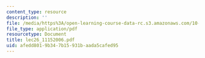 ```yaml
---
content_type: resource
description: ''
file: /media/https%3A/open-learning-course-data-rc.s3.amazonaws.com/10-569-synthesis-of-polymers-fall-2006/afedd8019b347b15931baada5cafed95_lec26_11152006.pdf
file_type: application/pdf
resourcetype: Document
title: lec26_11152006.pdf
uid: afedd801-9b34-7b15-931b-aada5cafed95
---
```

